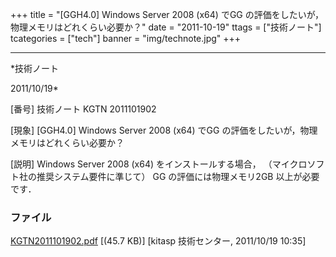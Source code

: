 ﻿+++
title = "[GGH4.0] Windows Server 2008 (x64) でGG の評価をしたいが，物理メモリはどれくらい必要か？"
date = "2011-10-19"
ttags = ["技術ノート"]
tcategories = ["tech"]
banner = "img/technote.jpg"
+++

-----------------------------------------------------------------------------------------------------------------------------

*技術ノート

2011/10/19*


[番号]
技術ノート KGTN 2011101902

[現象]
[GGH4.0] Windows Server 2008 (x64) でGG
の評価をしたいが，物理メモリはどれくらい必要か？

[説明]
Windows Server 2008 (x64) をインストールする場合，
（マイクロソフト社の推奨システム要件に準じて） GG
の評価には物理メモリ2GB 以上が必要です．


### ファイル

 
 


[KGTN2011101902.pdf](http://techreport.kitasp.net/attachments/download/666/KGTN2011101902.pdf)
 [(45.7 KB)] [kitasp 技術センター, 2011/10/19
10:35]


 


 

